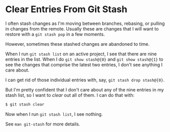 # Clear Entries From Git Stash

I often stash changes as I'm moving between branches, rebasing, or pulling in
changes from the remote. Usually these are changes that I will want to restore
with a `git stash pop` in a few moments.

However, sometimes these stashed changes are abandoned to time.

When I run `git stash list` on an active project, I see that there are nine
entries in the list. When I do `git show stash@{0}` and `git show stash@{1}` to
see the changes that comprise the latest two entries, I don't see anything I
care about.

I can get rid of those individual entries with, say, `git stash drop
stash@{0}`.

But I'm pretty confident that I don't care about any of the nine entries in my
stash list, so I want to _clear_ out all of them. I can do that with:

```bash
$ git stash clear
```

Now when I run `git stash list`, I see nothing.

See `man git-stash` for more details.
